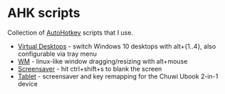 # AHK scripts

Collection of [AutoHotkey](https://www.autohotkey.com/) scripts that I use.

  - [Virtual Desktops](https://github.com/ondras/ahk/blob/master/VirtualDesktops.ahk) - switch Windows 10 desktops with alt+{1..4}, also configurable via tray menu
  - [WM](https://github.com/ondras/ahk/blob/master/WM.ahk) - linux-like window dragging/resizing with alt+mouse
  - [Screensaver](https://github.com/ondras/ahk/blob/master/Screensaver.ahk) - hit ctrl+shift+s to blank the screen
  - [Tablet](https://github.com/ondras/ahk/blob/master/Tablet.ahk) - screensaver and key remapping for the Chuwi Ubook 2-in-1 device

